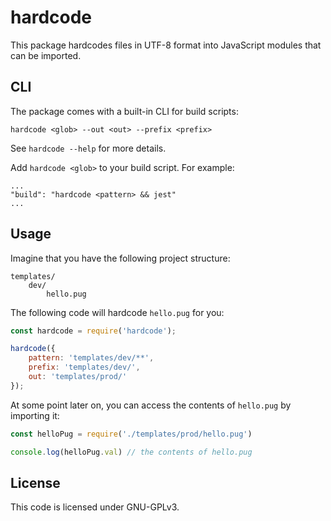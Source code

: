 # hardcode

This package hardcodes files in UTF-8 format into JavaScript modules that can be imported.

## CLI

The package comes with a built-in CLI for build scripts:

`hardcode <glob> --out <out> --prefix <prefix>`

See `hardcode --help` for more details.

Add `hardcode <glob>` to your build script. For example:

```
...
"build": "hardcode <pattern> && jest"
...
```

## Usage

Imagine that you have the following project structure:
```
templates/
	dev/
		hello.pug
```

The following code will hardcode `hello.pug` for you:

```javascript
const hardcode = require('hardcode');

hardcode({
	pattern: 'templates/dev/**',
	prefix: 'templates/dev/',
	out: 'templates/prod/'
});
```

At some point later on, you can access the contents of `hello.pug` by importing it:

```javascript
const helloPug = require('./templates/prod/hello.pug')

console.log(helloPug.val) // the contents of hello.pug
```

## License

This code is licensed under GNU-GPLv3.

